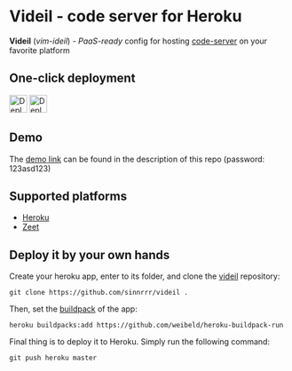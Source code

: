 # Videil - code server for Heroku
**Videil** (*vim-ideil*) - *PaaS-ready* config for hosting [code-server](https://github.com/cdr/code-server) on your favorite platform

## One-click deployment
[<img src="https://www.herokucdn.com/deploy/button.svg" height="32" alt="Deploy to Heroku">](https://heroku.com/deploy?template=https://github.com/sinnrrr/videil/tree/master)
[<img src="https://deploy.zeet.co/videil.svg" height="32" alt="Deploy to Zeet">](https://deploy.zeet.co/?url=https://github.com/sinnrrr/videil)

## Demo
The [demo link](https://videil.herokuapp.com) can be found in the description of this repo (password: 123asd123)

## Supported platforms
* [Heroku](https://heroku.com)
* [Zeet](https://zeet.co)

## Deploy it by your own hands
Create your heroku app, enter to its folder, and clone the [videil](https://github.com/sinnrrr/videil) repository:
```
git clone https://github.com/sinnrrr/videil .
```
Then, set the [buildpack](https://github.com/weibeld/heroku-buildpack-run) of the app:
```
heroku buildpacks:add https://github.com/weibeld/heroku-buildpack-run
```
Final thing is to deploy it to Heroku. Simply run the following command:
```
git push heroku master
```
